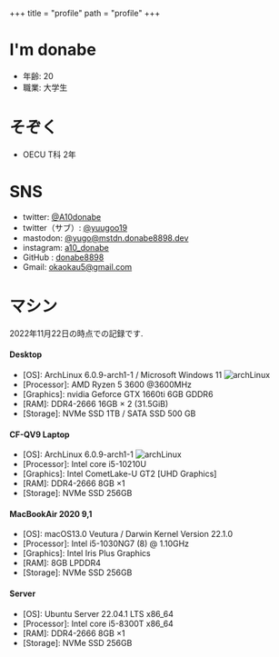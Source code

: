 +++
title = "profile"
path = "profile"
+++

# I'm donabe
- 年齢: 20
- 職業: 大学生

# そぞく
- OECU T科 2年


# SNS
- twitter: [@A10donabe](https://twitter.com/A10donabe)
- twitter（サブ）: [@yuugoo19](https://twitter.com/yuugoo19)
- mastodon: [@yugo@mstdn.donabe8898.dev](https://mstdn.donabe8898.dev/@yugo)
- instagram: [a10_donabe](https://www.instagram.com/a10_donabe/)
- GitHub : [donabe8898](https://github.com/donabe8898)
- Gmail: [okaokau5@gmail.com](okaokau5@gmail.com)

# マシン
2022年11月22日の時点での記録です.
#### Desktop

- [OS]: ArchLinux 6.0.9-arch1-1 / Microsoft Windows 11 ![archLinux](/arch8015linux.png)
- [Processor]: AMD Ryzen 5 3600 @3600MHz
- [Graphics]: nvidia Geforce GTX 1660ti 6GB GDDR6
- [RAM]: DDR4-2666 16GB × 2 (31.5GiB)
- [Storage]: NVMe SSD 1TB / SATA SSD 500 GB

#### CF-QV9 Laptop
- [OS]: ArchLinux 6.0.9-arch1-1 ![archLinux](/arch8015linux.png)
- [Processor]: Intel core i5-10210U
- [Graphics]: Intel CometLake-U GT2 [UHD Graphics]
- [RAM]: DDR4-2666 8GB ×1
- [Storage]: NVMe SSD 256GB

#### MacBookAir 2020 9,1

- [OS]: macOS13.0 Veutura / Darwin Kernel Version 22.1.0
- [Processor]: Intel i5-1030NG7 (8) @ 1.10GHz
- [Graphics]: Intel Iris Plus Graphics
- [RAM]: 8GB LPDDR4
- [Storage]: NVMe SSD 256GB

#### Server

- [OS]: Ubuntu Server 22.04.1 LTS x86_64
- [Processor]: Intel core i5-8300T x86_64
- [RAM]: DDR4-2666 8GB ×1
- [Storage]: NVMe SSD  256GB
